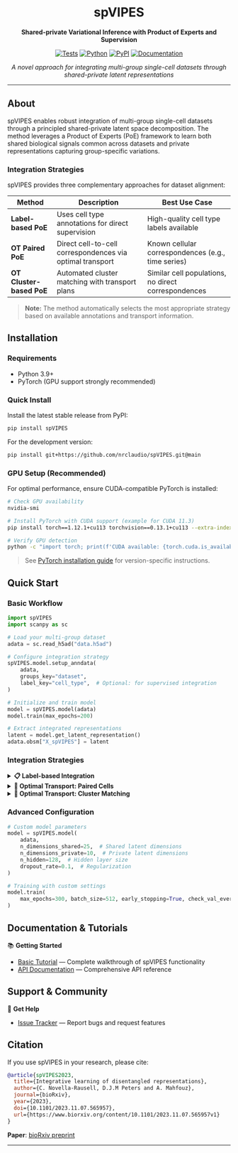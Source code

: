 <div align="center">

# spVIPES

**Shared-private Variational Inference with Product of Experts and Supervision**

[![Tests][badge-tests]][link-tests]
[![Python][badge-python]][link-python]
[![PyPI][badge-pypi]][link-pypi]
[![Documentation][badge-docs]][link-docs]

_A novel approach for integrating multi-group single-cell datasets through shared-private latent representations_

</div>

---

## About

spVIPES enables robust integration of multi-group single-cell datasets through a principled shared-private latent space decomposition. The method leverages a Product of Experts (PoE) framework to learn both shared biological signals common across datasets and private representations capturing group-specific variations.

### Integration Strategies

spVIPES provides three complementary approaches for dataset alignment:

| Method                   | Description                                               | Best Use Case                                       |
| ------------------------ | --------------------------------------------------------- | --------------------------------------------------- |
| **Label-based PoE**      | Uses cell type annotations for direct supervision         | High-quality cell type labels available             |
| **OT Paired PoE**        | Direct cell-to-cell correspondences via optimal transport | Known cellular correspondences (e.g., time series)  |
| **OT Cluster-based PoE** | Automated cluster matching with transport plans           | Similar cell populations, no direct correspondences |

> **Note:** The method automatically selects the most appropriate strategy based on available annotations and transport information.

## Installation

### Requirements

-   Python 3.9+
-   PyTorch (GPU support strongly recommended)

### Quick Install

Install the latest stable release from PyPI:

```bash
pip install spVIPES
```

For the development version:

```bash
pip install git+https://github.com/nrclaudio/spVIPES.git@main
```

### GPU Setup (Recommended)

For optimal performance, ensure CUDA-compatible PyTorch is installed:

```bash
# Check GPU availability
nvidia-smi

# Install PyTorch with CUDA support (example for CUDA 11.3)
pip install torch==1.12.1+cu113 torchvision==0.13.1+cu113 --extra-index-url https://download.pytorch.org/whl/cu113

# Verify GPU detection
python -c "import torch; print(f'CUDA available: {torch.cuda.is_available()}')"
```

> See [PyTorch installation guide](https://pytorch.org/get-started/locally/) for version-specific instructions.

## Quick Start

### Basic Workflow

```python
import spVIPES
import scanpy as sc

# Load your multi-group dataset
adata = sc.read_h5ad("data.h5ad")

# Configure integration strategy
spVIPES.model.setup_anndata(
    adata,
    groups_key="dataset",
    label_key="cell_type",  # Optional: for supervised integration
)

# Initialize and train model
model = spVIPES.model(adata)
model.train(max_epochs=200)

# Extract integrated representations
latent = model.get_latent_representation()
adata.obsm["X_spVIPES"] = latent
```

### Integration Strategies

<details>
<summary><b>📋 Label-based Integration</b></summary>

Use when high-quality cell type annotations are available:

```python
spVIPES.model.setup_anndata(
    adata,
    groups_key="dataset",
    label_key="cell_type",
    batch_key="batch",  # Optional batch correction
)
```

</details>

<details>
<summary><b>🔄 Optimal Transport: Paired Cells</b></summary>

For datasets with known cell-to-cell correspondences:

```python
# Assumes transport plan stored in adata.uns["transport_plan"]
spVIPES.model.setup_anndata(
    adata,
    groups_key="dataset",
    transport_plan_key="transport_plan",
    match_clusters=False,
)
```

</details>

<details>
<summary><b>🧩 Optimal Transport: Cluster Matching</b></summary>

For automatic cluster-based alignment:

```python
spVIPES.model.setup_anndata(
    adata,
    groups_key="dataset",
    transport_plan_key="transport_plan",
    match_clusters=True,  # Enables automated cluster matching
)
```

</details>

### Advanced Configuration

```python
# Custom model parameters
model = spVIPES.model(
    adata,
    n_dimensions_shared=25,  # Shared latent dimensions
    n_dimensions_private=10,  # Private latent dimensions
    n_hidden=128,  # Hidden layer size
    dropout_rate=0.1,  # Regularization
)

# Training with custom settings
model.train(
    max_epochs=300, batch_size=512, early_stopping=True, check_val_every_n_epoch=10
)
```

## Documentation & Tutorials

📚 **Getting Started**

-   [Basic Tutorial](docs/notebooks/Tutorial.ipynb) — Complete walkthrough of spVIPES functionality
-   [API Documentation][link-api] — Comprehensive API reference

## Support & Community

💬 **Get Help**

-   [Issue Tracker][issue-tracker] — Report bugs and request features

## Citation

If you use spVIPES in your research, please cite:

```bibtex
@article{spVIPES2023,
  title={Integrative learning of disentangled representations},
  author={C. Novella-Rausell, D.J.M Peters and A. Mahfouz},
  journal={bioRxiv},
  year={2023},
  doi={10.1101/2023.11.07.565957},
  url={https://www.biorxiv.org/content/10.1101/2023.11.07.565957v1}
}
```

**Paper**: [bioRxiv preprint](https://www.biorxiv.org/content/10.1101/2023.11.07.565957v1)

---

<!-- Badge references -->

[badge-tests]: https://img.shields.io/github/actions/workflow/status/nrclaudio/spVIPES/test.yaml?branch=main
[badge-python]: https://img.shields.io/pypi/pyversions/spVIPES
[badge-pypi]: https://img.shields.io/pypi/v/spVIPES
[badge-docs]: https://readthedocs.org/projects/spvipes/badge/?version=latest
[link-tests]: https://github.com/nrclaudio/spVIPES/actions/workflows/test.yml
[link-python]: https://pypi.org/project/spVIPES
[link-pypi]: https://pypi.org/project/spVIPES
[scverse-discourse]: https://discourse.scverse.org/
[issue-tracker]: https://github.com/nrclaudio/spVIPES/issues
[changelog]: https://spVIPES.readthedocs.io/latest/changelog.html
[link-docs]: https://spvipes.readthedocs.io/en/latest/
[link-api]: https://spvipes.readthedocs.io/en/latest/api.html
